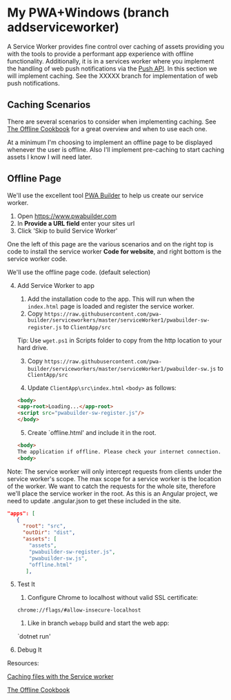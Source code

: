# My PWA+Windows (branch addserviceworker)

A Service Worker provides fine control over caching of assets providing you with the tools to provide a performant app experience with offline functionality. Additionally, it is in a services worker where you implement the handling of web push notifications via the [Push API]( https://developer.mozilla.org/en-US/docs/Web/API/Push_API). In this section we will implement caching. See the XXXXX branch for implementation of web push notifications.

## Caching Scenarios

There are several scenarios to consider when implementing caching. See [The Offline Cookbook](https://jakearchibald.com/2014/offline-cookbook/) for a great overview and when to use each one.

At a minimum I'm choosing to implement an offline page to be displayed whenever the user is offline. Also I'll implement pre-caching to start caching assets I know I will need later.

## Offline Page

We'll use the excellent tool [PWA Builder](https://www.pwabuilder.com) to help us create our service worker.

1. Open https://www.pwabuilder.com
2. In **Provide a URL field** enter your sites url
3. Click 'Skip to build Service Worker'

One the left of this page are the various scenarios and on the right top is code to install the service worker **Code for website**, and right bottom is the service worker code.

We'll use the offline page code. (default selection)

4. Add Service Worker to app
    
    1. Add the installation code to the app. This will run when the ```index.html``` page is loaded and register the service worker.
    2. Copy `https://raw.githubusercontent.com/pwa-builder/serviceworkers/master/serviceWorker1/pwabuilder-sw-register.js` to `ClientApp/src`

    Tip: Use `wget.ps1` in Scripts folder to copy from the http location to your hard drive.

    3. Copy `https://raw.githubusercontent.com/pwa-builder/serviceworkers/master/serviceWorker1/pwabuilder-sw.js` to  `ClientApp/src`

    4. Update `ClientApp\src\index.html` `<body>` as follows:

    ```HTML
    <body>
    <app-root>Loading...</app-root>
    <script src="pwabuilder-sw-register.js"/>
    </body>
    ```
    5. Create `offline.html' and include it in the root.

    ```HTML
    <body>
    The application if offline. Please check your internet connection.
    <body>
    ```

Note: The service worker will only intercept requests from clients under the service worker's scope. The max scope for a service worker is the location of the worker. We want to catch the requests for the whole site, therefore we'll place the service worker in the root. As this is an Angular project, we need to update .angular.json to get these included in the site.

 ```json
 "apps": [
    {
      "root": "src",
      "outDir": "dist",
      "assets": [
        "assets",
        "pwabuilder-sw-register.js",
        "pwabuilder-sw.js",
        "offline.html"
       ],
 ```


5. Test It

    1. Configure Chrome to localhost without valid SSL certificate:

    `chrome://flags/#allow-insecure-localhost`  


    1. Like in branch `webapp` build and start the web app:

    `dotnet run'

6. Debug It


Resources:

[Caching files with the Service worker](https://developers.google.com/web/ilt/pwa/caching-files-with-service-worker)

[The Offline Cookbook](https://jakearchibald.com/2014/offline-cookbook/)
